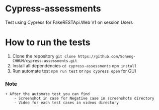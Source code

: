 # Cypress-assessments
Test using Cypress for FakeRESTApi.Web V1 on session Users
# How to run the tests
1. Clone the repository
    `git clone https://github.com/Soheng-CHHUM/cypress-assessments.git`
2. Install all dependencies 
    `cd cypress-assessments`
    `npm install`
3. Run automate test
    `npm run test` or
    `npx cypress open` for GUI
### Note 
    + After the automate test you can find 
        - Screenshot in case for Negative case in screenshots directory
        - Video for each test cases in videos directory 